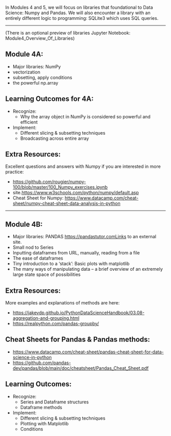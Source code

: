 In Modules 4 and 5, we will focus on libraries that foundational to Data Science: Numpy and Pandas. We will also encounter a library with an entirely different logic to programming: SQLite3 which uses SQL queries. 

----------------------------------------------------------------------------------------------

(There is an optional preview of libraries Jupyter Notebook: Module4_Overview_Of_Libraries)

## Module 4A: 
- Major libraries: NumPy
- vectorization
- subsetting, apply conditions
- the powerful np.array

## Learning Outcomes for 4A:
- Recognize:
    - Why the array object in NumPy is considered so powerful and efficient
- Implement:
    - Different slicing & subsetting techniques
    - Broadcasting across entire array

## Extra Resources:
Excellent questions and answers with Numpy if you are interested in more practice:
- https://github.com/rougier/numpy-100/blob/master/100_Numpy_exercises.ipynb
- site.https://www.w3schools.com/python/numpy/default.asp
- Cheat Sheet for Numpy:
https://www.datacamp.com/cheat-sheet/numpy-cheat-sheet-data-analysis-in-python
----------------------------------------------------------------------------------------------
## Module 4B: 
- Major libraries: PANDAS https://pandastutor.comLinks to an external site.
- Small nod to Series
- Inputting dataframes from URL, manually, reading from a file
- The ease of dataframes
- Tiny introduction to a ‘stack’: Basic plots with matplotlib
- The many ways of manipulating data – a brief overview of an extremely large state space of possibilities
## Extra Resources:
More examples and explanations of methods are here:
- https://jakevdp.github.io/PythonDataScienceHandbook/03.08-aggregation-and-grouping.html
- https://realpython.com/pandas-groupby/
## Cheat Sheets  for Pandas & Pandas methods:
- https://www.datacamp.com/cheat-sheet/pandas-cheat-sheet-for-data-science-in-python
- https://github.com/pandas-dev/pandas/blob/main/doc/cheatsheet/Pandas_Cheat_Sheet.pdf

## Learning Outcomes:
- Recognize:
    - Series and Dataframe structures
    - Dataframe methods
- Implement:
    - Different slicing & subsetting techniques
    - Plotting with Matplotlib
    - Conditions
